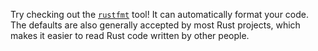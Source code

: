 Try checking out the [`rustfmt`] tool! It can automatically format your code. The defaults are also generally accepted by most Rust projects, which makes it easier to read Rust code written by other people.

[`rustfmt`]: https://github.com/rust-lang/rustfmt